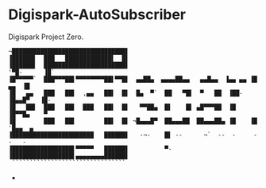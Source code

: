 # Digispark-AutoSubscriber

Digispark Project Zero.

    ¬████████████████████████████████▌
    ▐██████▌  ███   █████████████▌  █▌
    ▐██████▌  ███████████████████████▌                                 '▀█-      ▐█`
    ▐█▀▀▀▀▀`  ███▀▀▀██▌▀▀▀▀▀▀▀▀██▌▀▀█▌  ▄▄██▄  ▄▄▄▄██▄▄   ▄▄█▄▄  ▐▄▄ ▄▄ ▐█   ▄▄  ▐█
    ▐█   ▄▄   ███   ██▌  ,▄▄   ██▌  █▌  █▄  ▀`  ██   ▀█▌  ▀   ██  ▐██-  ▐█▄▄█▀   ▐█-
    ▐█   ██▌  ███   ██▌  ███   ██▌  █▌   ▀▀██▄  █▌    █▌ ▄█▀▀▀██  ▐█    ▐█▀▀█▄    ▀
    ▐█        ███   ██▌        ██▌  █▌ ¬█▄▄▄█▀  ██▄▄▄██  ██▄▄▄██▄ ▐█    ▐█  '█▄▄  ▄
    ▐███████████████████████   ██████▌   -¬-    █▌ --      ¬`  --  -     -    -   -
    ▐█████████████████▌▀▀▀▀▀   ██████▌          ▀-
    ▐█████████████████▌▄▄▄▄▄▄▄▄██████▌
     ````````````````````````````````
    
-
